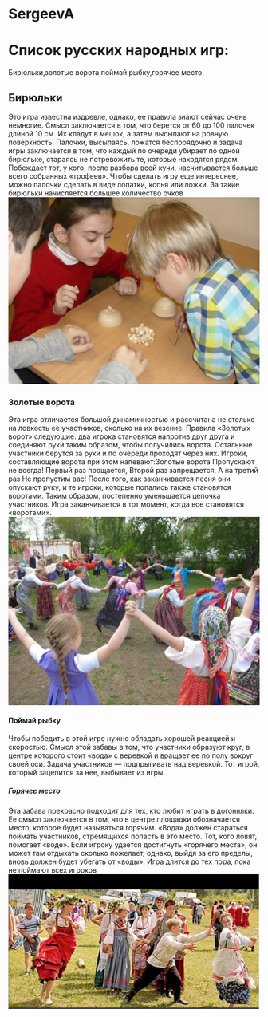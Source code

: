# SergeevA
<!DOCTYPE html>
<html>
<head>
	<meta charset="utf-8">
	<meta name="viewport" content="width=device-width, initial-scale=1">
	<title>Игры</title>
</head>
<body>
	<h1>Список русских народных игр:</h1>
	<p>Бирюльки,золотые ворота,поймай рыбку,горячее место.</p>
	<h2>Бирюльки</h2>
	<p1>Это игра известна издревле, однако, ее правила знают сейчас очень немногие. Смысл заключается в том, что берется от 60 до 100 палочек длиной 10 см. Их кладут в мешок, а затем высыпают на ровную поверхность. Палочки, высыпаясь, ложатся беспорядочно и задача игры заключается в том, что каждый по очереди убирает по одной бирюльке, стараясь не потревожить те, которые находятся рядом. Побеждает тот, у кого, после разбора всей кучи, насчитывается больше всего собранных «трофеев». Чтобы сделать игру еще интереснее, можно палочки сделать в виде лопатки, копья или ложки. За такие бирюльки начисляется большее количество очков </p1>

<img src="https://github.com/crystalpoison1/SergeevA/blob/47ec5b6ff91723c5dc2ac97f107087a316eb47f8/9rFgRtC2Xjs.jpg">

<h3>Золотые ворота</h3>
<p2>Эта игра отличается большой динамичностью и рассчитана не столько на ловкость ее участников, сколько на их везение. Правила «Золотых ворот» следующие: два игрока становятся напротив друг друга и соединяют руки таким образом, чтобы получились ворота. Остальные участники берутся за руки и по очереди проходят через них. Игроки, составляющие ворота при этом напевают:Золотые ворота
Пропускают не всегда!
Первый раз прощается,
Второй раз запрещается,
А на третий раз
Не пропустим вас!
После того, как заканчивается песня они опускают руку, и те игроки, которые попались также становятся воротами. Таким образом, постепенно уменьшается цепочка участников. Игра заканчивается в тот момент, когда все становятся «воротами».
</p2>

<img src="https://github.com/crystalpoison1/SergeevA/blob/47ec5b6ff91723c5dc2ac97f107087a316eb47f8/qwert6.jpg">

<h4>Поймай рыбку</h4>
<p3>Чтобы победить в этой игре нужно обладать хорошей реакцией и скоростью. Смысл этой забавы в том, что участники образуют круг, в центре которого стоит «вода» с веревкой и вращает ее по полу вокруг своей оси. Задача участников — подпрыгивать над веревкой. Тот игрой, который зацепится за нее, выбывает из игры.</p3>

<h5>Горячее место</h5>
<p4>Эта забава прекрасно подходит для тех, кто любит играть в догонялки. Ее смысл заключается в том, что в центре площадки обозначается место, которое будет называться горячим. «Вода» должен стараться поймать участников, стремящихся попасть в это место. Тот, кого ловят, помогает «воде». Если игроку удается достигнуть «горячего места», он может там отдыхать сколько пожелает, однако, выйдя за его пределы, вновь должен будет убегать от «воды». Игра длится до тех пора, пока не поймают всех игроков</p4>

<img src="https://github.com/crystalpoison1/SergeevA/blob/47ec5b6ff91723c5dc2ac97f107087a316eb47f8/qwer5.jpg">
</body>
</html>
